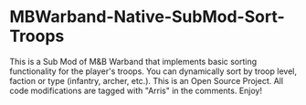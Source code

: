 # MBWarband-Native-SubMod-Sort-Troops

This is a Sub Mod of M&B Warband that implements basic sorting functionality for the player's troops. You can dynamically sort by troop level, faction or type (infantry, archer, etc.). This is an Open Source Project. All code modifications are tagged with "Arris" in the comments. Enjoy!

